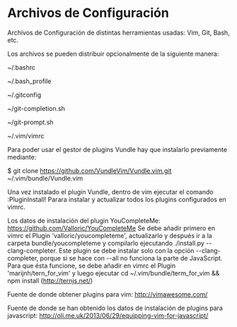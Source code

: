 # Archivos de Configuración
Archivos de Configuración de distintas herramientas usadas: Vim, Git, Bash, etc.

Los archivos se pueden distribuir opcionalmente de la siguiente manera:

~/.bashrc

~/.bash_profile

~/.gitconfig

~/git-completion.sh

~/git-prompt.sh

~/.vim/vimrc

Para poder usar el gestor de plugins Vundle hay que instalarlo previamente mediante:

$ git clone https://github.com/VundleVim/Vundle.vim.git ~/.vim/bundle/Vundle.vim

Una vez instalado el plugin Vundle, dentro de vim ejecutar el comando :PluginInstall! Parara instalar y actualizar todos los plugins configurados en vimrc.

Los datos de instalación del plugin YouCompleteMe: https://github.com/Valloric/YouCompleteMe
Se debe añadir primero en vimrc el Plugin 'valloric/youcompleteme', actualizarlo y después ir a la carpeta bundle/youcompleteme y compilarlo ejecutando ./install.py --clang-completer. Este plugin se debe instalar solo con la opción --clang-completer, porque si se hace con --all no funciona la parte de JavaScript. Para que ésta funcione, se debe añadir en vimrc el Plugin 'marijnh/tern_for_vim' y luego ejecutar cd ~/.vim/bundle/term_for_vim && npm install (http://ternjs.net/)

Fuente de donde obtener plugins para vim:
http://vimawesome.com/

Fuente de donde se han obtenido los datos de instalación de plugins para javascript: http://oli.me.uk/2013/06/29/equipping-vim-for-javascript/
